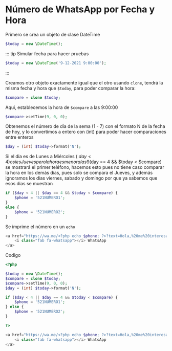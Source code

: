 # Número de WhatsApp por Fecha y Hora

Primero se crea un objeto de clase DateTime
```php
$today = new \DateTime();
```

::: tip Simular fecha para hacer pruebas
```php
$today = new \DateTime('9-12-2021 9:00:00');
```
:::  

Creamos otro objeto exactamente igual que el otro usando `clone`, tendrá la misma fecha y hora que `$today`, para poder comparar la hora:
```php
$compare = clone $today;
```  

Aqui, establecemos la hora de `$compare` a las 9:00:00
```php
$compare->setTime(9, 0, 0);
```  

Obtenemos el número de día de la sema (1 - 7) con el formato N de la fecha de hoy, y lo convertimos a entero con (int) para poder hacer comparaciones entre enteros
```php
$day = (int) $today->format('N');
```  

Si el dia es de Lunes a Miércoles ( $day < 4 ) o si es Jueves pero la hora es menor a las 9 ($day == 4 && $today < $compare) se mostrará el primer teléfono, hacemos esto pues no tiene caso comparar la hora en los demás días, pues solo se compara el Jueves, y además ignoramos los dias viernes, sabado y domingo por que ya sabemos que esos dias se muestran

```php
if ($day < 4 || $day == 4 && $today < $compare) {
    $phone = '521NUMERO1';
} 
else {
    $phone = '521NUMERO2';
}
```

Se imprime el número en un `echo`
```php
<a href="https://wa.me/<?php echo $phone; ?>?text=Hola,%20me%20interesa%20obtener%20más%20información" class="float" target="_blank">
    <i class="fab fa-whatsapp"></i> WhatsApp
</a>
```

Codigo
```php
<?php

$today = new \DateTime();
$compare = clone $today;
$compare->setTime(9, 0, 0);
$day = (int) $today->format('N');

if ($day < 4 || $day == 4 && $today < $compare) {
    $phone = '521NUMERO1';
} else {
    $phone = '521NUMERO2';
}

?>

<a href="https://wa.me/<?php echo $phone; ?>?text=Hola,%20me%20interesa%20obtener%20más%20información" class="float" target="_blank">
    <i class="fab fa-whatsapp"></i> WhatsApp
</a>
```